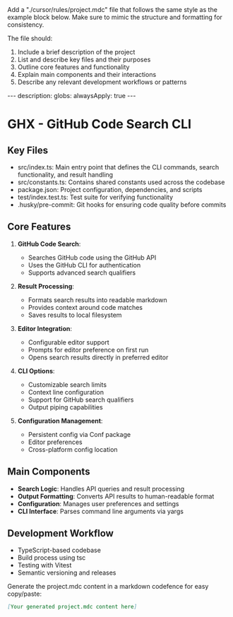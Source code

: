 <instructions>
Add a "./cursor/rules/project.mdc" file that follows the same style as the example block below. Make sure to mimic the structure and formatting for consistency.

The file should:
1. Include a brief description of the project
2. List and describe key files and their purposes
3. Outline core features and functionality
4. Explain main components and their interactions
5. Describe any relevant development workflows or patterns
</instructions>

<example>
---
description: 
globs: 
alwaysApply: true
---

# GHX - GitHub Code Search CLI

## Key Files

- src/index.ts: Main entry point that defines the CLI commands, search functionality, and result handling
- src/constants.ts: Contains shared constants used across the codebase
- package.json: Project configuration, dependencies, and scripts
- test/index.test.ts: Test suite for verifying functionality
- .husky/pre-commit: Git hooks for ensuring code quality before commits

## Core Features

1. **GitHub Code Search**:
   - Searches GitHub code using the GitHub API
   - Uses the GitHub CLI for authentication
   - Supports advanced search qualifiers

2. **Result Processing**:
   - Formats search results into readable markdown
   - Provides context around code matches
   - Saves results to local filesystem

3. **Editor Integration**:
   - Configurable editor support
   - Prompts for editor preference on first run
   - Opens search results directly in preferred editor

4. **CLI Options**:
   - Customizable search limits
   - Context line configuration
   - Support for GitHub search qualifiers
   - Output piping capabilities

5. **Configuration Management**:
   - Persistent config via Conf package
   - Editor preferences
   - Cross-platform config location

## Main Components

- **Search Logic**: Handles API queries and result processing
- **Output Formatting**: Converts API results to human-readable format
- **Configuration**: Manages user preferences and settings
- **CLI Interface**: Parses command line arguments via yargs

## Development Workflow

- TypeScript-based codebase
- Build process using tsc
- Testing with Vitest
- Semantic versioning and releases
</example>

<task>
Generate the project.mdc content in a markdown codefence for easy copy/paste:

```markdown
[Your generated project.mdc content here]
```
</task>
